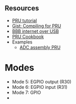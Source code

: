



## Resources

- [PRU tutorial](https://www.glennklockwood.com/embedded/beaglebone-pru.html)
- [Gist: Compiling for PRU](https://gist.github.com/jadonk/8c3e697369b3207b57f042536cffe03f)
- [BBB internet over USB](https://gist.github.com/pdp7/d2711b5ff1fbb000240bd8337b859412)
- [PRU Cookbook](https://beagleboard.org/static/prucookbook/#_getting_example_code)
- Examples
  - [ADC assembly PRU](https://github.com/HAJMOUSA/pru_sdk/blob/master/example/pruss_all/adc.hp)

# Modes
- Mode 5: EGPIO output (R30)
- Mode 6: EGPIO input (R31)
- Mode 7: GPIO
- 